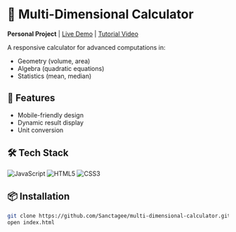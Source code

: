 # 🧮 Multi-Dimensional Calculator

**Personal Project** | [Live Demo](https://sanctagee.github.io/multi-dimensional-calculator) | [Tutorial Video](https://www.youtube.com/watch?v=XCSJ2hzQgaA&list=PL97U-hoyW-rU7xKQfpv5Dxx_2LLYCUGrd&index=2&pp=iAQB)

A responsive calculator for advanced computations in:
- Geometry (volume, area)
- Algebra (quadratic equations)
- Statistics (mean, median)

## 🚀 Features
- Mobile-friendly design
- Dynamic result display
- Unit conversion

## 🛠️ Tech Stack
![JavaScript](https://img.shields.io/badge/JavaScript-F7DF1E?logo=javascript&logoColor=black)
![HTML5](https://img.shields.io/badge/HTML5-E34F26?logo=html5&logoColor=white)
![CSS3](https://img.shields.io/badge/CSS3-1572B6?logo=css3&logoColor=white)

## 📦 Installation
```bash
git clone https://github.com/Sanctagee/multi-dimensional-calculator.git
open index.html
